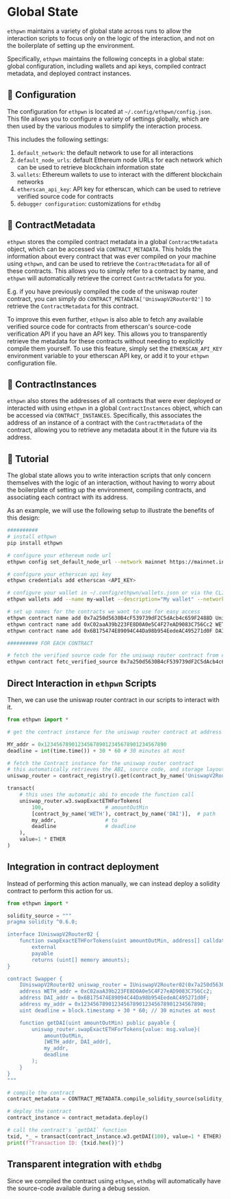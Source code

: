 # Global State

`ethpwn` maintains a variety of global state across runs to allow the interaction scripts to focus only on the logic of the interaction, and not on the boilerplate of setting up the environment.

Specifically, `ethpwn` maintains the following concepts in a global state: global configuration, including wallets and api keys, compiled contract metadata, and deployed contract instances.

## 📝 Configuration
The configuration for `ethpwn` is located at `~/.config/ethpwn/config.json`. This file allows you to configure a variety of settings globally, which are then used by the various modules to simplify the interaction process.

This includes the following settings:

1. `default_network`: the default network to use for all interactions
2. `default_node_urls`: default Ethereum node URLs for each network which can be used to retrieve blockchain information state
3. `wallets`: Ethereum wallets to use to interact with the different blockchain networks
4. `etherscan_api_key`: API key for etherscan, which can be used to retrieve verified source code for contracts
5. `debugger configuration`: customizations for `ethdbg`

## 🪪 ContractMetadata
`ethpwn` stores the compiled contract metadata in a global `ContractMetadata` object, which can be accessed via `CONTRACT_METADATA`.
This holds the information about every contract that was ever compiled on your machine using `ethpwn`, and can be used to retrieve the `ContractMetadata` for all of these contracts.
This allows you to simply refer to a contract by name, and `ethpwn` will automatically retrieve the correct `ContractMetadata` for you.

E.g. if you have previously compiled the code of the uniswap router contract, you can simply do `CONTRACT_METADATA['UniswapV2Router02']` to retrieve the `ContractMetadata` for this contract.

To improve this even further, `ethpwn` is also able to fetch any available verified source code for contracts from etherscan's source-code verification API if you have an API key. This allows you to transparently retrieve the metadata for these contracts without needing to explicitly compile them yourself.
To use this feature, simply set the `ETHERSCAN_API_KEY` environment variable to your etherscan API key, or add it to your `ethpwn` configuration file.

## 🌱 ContractInstances
`ethpwn` also stores the addresses of all contracts that were ever deployed or interacted with using `ethpwn` in a global `ContractInstances` object, which can be accessed via `CONTRACT_INSTANCES`. Specifically, this associates the address of an instance of a contract with the `ContractMetadata` of the contract, allowing you to retrieve any metadata about it in the future via its address.

## 🐥 Tutorial

The global state allows you to write interaction scripts that only concern themselves with the logic of an interaction, without having to worry about the boilerplate of setting up the environment, compiling contracts, and associating each contract with its address.

As an example, we will use the following setup to illustrate the benefits of this design:

```bash
########## 
# install ethpwn
pip install ethpwn

# configure your ethereum node url
ethpwn config set_default_node_url --network mainnet https://mainnet.infura.io/v3/<API_KEY>

# configure your etherscan api key
ethpwn credentials add etherscan <API_KEY>

# configure your wallet in ~/.config/ethpwn/wallets.json or via the CLI
ethpwn wallets add --name my-wallet --description="My wallet" --network mainnet <ADDRESS> 0x<PRIVKEY>

# set up names for the contracts we want to use for easy access
ethpwn contract name add 0x7a250d5630B4cF539739dF2C5dAcb4c659F2488D UniswapV2Router02
ethpwn contract name add 0xC02aaA39b223FE8D0A0e5C4F27eAD9083C756Cc2 WETH
ethpwn contract name add 0x6B175474E89094C44Da98b954EedeAC495271d0F DAI

########## FOR EACH CONTRACT

# fetch the verified source code for the uniswap router contract from etherscan to access its metadata and ABI
ethpwn contract fetc_verified_source 0x7a250d5630B4cF539739dF2C5dAcb4c659F2488D
```

## Direct Interaction in `ethpwn` Scripts

Then, we can use the uniswap router contract in our scripts to interact with it.
```python
from ethpwn import *

# get the contract instance for the uniswap router contract at address 0x7a250d5630B4cF539739dF2C5dAcb4c659F2488D

MY_addr = 0x1234567890123456789012345678901234567890
deadline = int(time.time()) + 30 * 60 # 30 minutes at most

# fetch the Contract instance for the uniswap router contract
# this automatically retrieves the ABI, source code, and storage layout for the contract
uniswap_router = contract_registry().get(contract_by_name('UniswapV2Router02'))

transact(
    # this uses the automatic abi to encode the function call
    uniswap_router.w3.swapExactETHForTokens(
        100,                    # amountOutMin
        [contract_by_name('WETH'), contract_by_name('DAI')],  # path
        my_addr,                # to
        deadline                # deadline
    ),
    value=1 * ETHER
)
```

## Integration in contract deployment

Instead of performing this action manually, we can instead deploy a solidity contract to perform this action for us.
```python
from ethpwn import *

solidity_source = """
pragma solidity ^0.6.0;

interface IUniswapV2Router02 {
    function swapExactETHForTokens(uint amountOutMin, address[] calldata path, address to, uint deadline)
        external
        payable
        returns (uint[] memory amounts);
}

contract Swapper {
    IUniswapV2Router02 uniswap_router = IUniswapV2Router02(0x7a250d5630B4cF539739dF2C5dAcb4c659F2488D);
    address WETH_addr = 0xC02aaA39b223FE8D0A0e5C4F27eAD9083C756Cc2;
    address DAI_addr = 0x6B175474E89094C44Da98b954EedeAC495271d0F;
    address my_addr = 0x1234567890123456789012345678901234567890;
    uint deadline = block.timestamp + 30 * 60; // 30 minutes at most

    function getDAI(uint amountOutMin) public payable {
        uniswap_router.swapExactETHForTokens{value: msg.value}(
            amountOutMin,
            [WETH_addr, DAI_addr],
            my_addr,
            deadline
        );
    }
}
"""

# compile the contract
contract_metadata = CONTRACT_METADATA.compile_solidity_source(solidity_source, 'Swapper.sol')

# deploy the contract
contract_instance = contract_metadata.deploy()

# call the contract's `getDAI` function
txid, *_ = transact(contract_instance.w3.getDAI(100), value=1 * ETHER)
print(f"Transaction ID: {txid.hex()}")
```

## Transparent integration with `ethdbg`
Since we compiled the contract using `ethpwn`, `ethdbg` will automatically have the source-code available during a debug session.